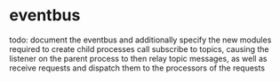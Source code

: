 # eventbus

todo: document the eventbus and additionally specify the new modules 
required to create child processes call subscribe to topics, causing the 
listener on the parent process to then relay topic messages, as well as 
receive requests and dispatch them to the processors of the requests
